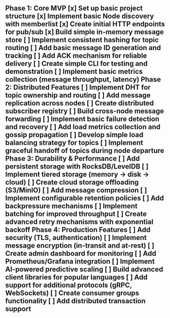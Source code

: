 Phase 1: Core MVP
[x] Set up basic project structure
[x] Implement basic Node discovery with memberlist
[x] Create initial HTTP endpoints for pub/sub
[x] Build simple in-memory message store
[ ] Implement consistent hashing for topic routing
[ ] Add basic message ID generation and tracking
[ ] Add ACK mechanism for reliable delivery
[ ] Create simple CLI for testing and demonstration
[ ] Implement basic metrics collection (message throughput, latency)
Phase 2: Distributed Features
[ ] Implement DHT for topic ownership and routing
[ ] Add message replication across nodes
[ ] Create distributed subscriber registry
[ ] Build cross-node message forwarding
[ ] Implement basic failure detection and recovery
[ ] Add load metrics collection and gossip propagation
[ ] Develop simple load balancing strategy for topics
[ ] Implement graceful handoff of topics during node departure
Phase 3: Durability & Performance
[ ] Add persistent storage with RocksDB/LevelDB
[ ] Implement tiered storage (memory → disk → cloud)
[ ] Create cloud storage offloading (S3/MinIO)
[ ] Add message compression
[ ] Implement configurable retention policies
[ ] Add backpressure mechanisms
[ ] Implement batching for improved throughput
[ ] Create advanced retry mechanisms with exponential backoff
Phase 4: Production Features
[ ] Add security (TLS, authentication)
[ ] Implement message encryption (in-transit and at-rest)
[ ] Create admin dashboard for monitoring
[ ] Add Prometheus/Grafana integration
[ ] Implement AI-powered predictive scaling
[ ] Build advanced client libraries for popular languages
[ ] Add support for additional protocols (gRPC, WebSockets)
[ ] Create consumer groups functionality
[ ] Add distributed transaction support
---